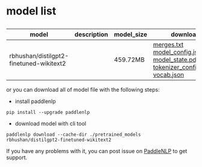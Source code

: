 #  model list

##  

| model  | description | model_size  | download         |
| --- | --- | --- | --- |
|rbhushan/distilgpt2-finetuned-wikitext2|  | 459.72MB | [merges.txt](https://bj.bcebos.com/paddlenlp/models/community/rbhushan/distilgpt2-finetuned-wikitext2/merges.txt)<br>[model_config.json](https://bj.bcebos.com/paddlenlp/models/community/rbhushan/distilgpt2-finetuned-wikitext2/model_config.json)<br>[model_state.pdparams](https://bj.bcebos.com/paddlenlp/models/community/rbhushan/distilgpt2-finetuned-wikitext2/model_state.pdparams)<br>[tokenizer_config.json](https://bj.bcebos.com/paddlenlp/models/community/rbhushan/distilgpt2-finetuned-wikitext2/tokenizer_config.json)<br>[vocab.json](https://bj.bcebos.com/paddlenlp/models/community/rbhushan/distilgpt2-finetuned-wikitext2/vocab.json) |

or you can download all of model file with the following steps:

* install paddlenlp

```shell
pip install --upgrade paddlenlp
```

* download model with cli tool

```shell
paddlenlp download --cache-dir ./pretrained_models rbhushan/distilgpt2-finetuned-wikitext2
```

If you have any problems with it, you can post issue on [PaddleNLP](https://github.com/PaddlePaddle/PaddleNLP) to get support.
